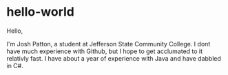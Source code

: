# hello-world
Hello,

I'm Josh Patton, a student at Jefferson State Community College. I dont have much experience with Github, but I hope to get acclumated to it relativly fast. I have about a year of experience with Java and have dabbled in C#. 
